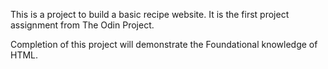 This is a project to build a basic recipe website. It is the first project assignment from The Odin Project.

Completion of this project will demonstrate the Foundational knowledge of HTML. 